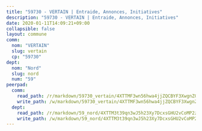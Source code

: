 ```yaml
---
title: "59730 - VERTAIN | Entraide, Annonces, Initiatives"
description: "59730 - VERTAIN | Entraide, Annonces, Initiatives"
date: 2020-01-11T14:09:21+09:00
collapsible: false
layout: commune
comm:
  nom: "VERTAIN"
  slug: vertain
  cp: "59730"
dept:
  nom: "Nord"
  slug: nord
  num: "59"
peerpad:
  comm:
    read_path: /r/markdown/59730_vertain/4XTTMF3wn56hwa4jjZQCBYF3XwgnZGVU3Dq7UCiSa72z61V4t
    write_path: /w/markdown/59730_vertain/4XTTMF3wn56hwa4jjZQCBYF3XwgnZGVU3Dq7UCiSa72z61V4t-K3TgUnd5gWTsxBKWQCCV58f6doyxWe8Xhw21Bg34kWNohLGmmqAmGiZjyLG9dfWRMaZQPdpa32KQgjMkFsMr7MSUrx4aZxCjfFYEQxFeXoN2op2NrhNmKJJHnHSueCYHmeK4YgcG
  dept:
    read_path: /r/markdown/59_nord/4XTTM3t39qn3wJ5h23Xy7DcxsGHU2vCoMP2z3iS4TUn3TrtdJ
    write_path: /w/markdown/59_nord/4XTTM3t39qn3wJ5h23Xy7DcxsGHU2vCoMP2z3iS4TUn3TrtdJ-K3TgTuZGkuZqXfr6fpmH7pGsMT6ndvZQMyRDze5QBt7XScLWHoBi246kLoDKpTH2Yo4f3AFSSJqGc2ozvNww7qPLqsDjpvahxCbQ6F5znbfjp6kVgaDcTYc9LyhwSfYuCevnvZUQ
---
```


